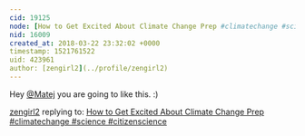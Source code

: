 ```yaml
---
cid: 19125
node: [How to Get Excited About Climate Change Prep #climatechange #science #citizenscience](../notes/Zengirl2/03-22-2018/how-to-get-excited-about-climate-change-prep-climatechange-science-citizenscience)
nid: 16009
created_at: 2018-03-22 23:32:02 +0000
timestamp: 1521761522
uid: 423961
author: [zengirl2](../profile/zengirl2)
---
```


Hey [@Matej](/profile/Matej) you are going to like this. :)

[zengirl2](../profile/zengirl2) replying to: [How to Get Excited About Climate Change Prep #climatechange #science #citizenscience](../notes/Zengirl2/03-22-2018/how-to-get-excited-about-climate-change-prep-climatechange-science-citizenscience)

